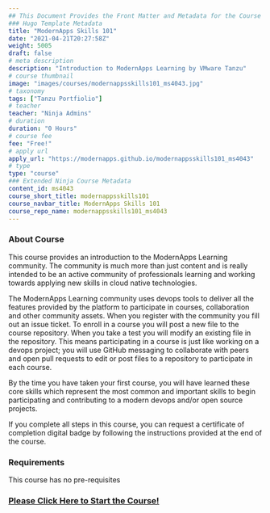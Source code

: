 ```yaml
---
## This Document Provides the Front Matter and Metadata for the Course Information page used in the modernapps.ninja homepage and the member profile page.
### Hugo Template Metadata
title: "ModernApps Skills 101"
date: "2021-04-21T20:27:58Z"
weight: 5005
draft: false
# meta description
description: "Introduction to ModernApps Learning by VMware Tanzu"
# course thumbnail
image: "images/courses/modernappsskills101_ms4043.jpg"
# taxonomy
tags: ["Tanzu Portfiolio"]
# teacher
teacher: "Ninja Admins"
# duration
duration: "0 Hours"
# course fee
fee: "Free!"
# apply url
apply_url: "https://modernapps.github.io/modernappsskills101_ms4043"
# type
type: "course"
### Extended Ninja Course Metadata
content_id: ms4043
course_short_title: modernappsskills101
course_navbar_title: ModernApps Skills 101
course_repo_name: modernappsskills101_ms4043
---  
```

  
  
### About Course
This course provides an introduction to the ModernApps Learning community. The community is much more than just content and is really intended to be an active community of professionals learning and working towards applying new skills in cloud native technologies.

The ModernApps Learning community uses devops tools to deliver all the features provided by the platform to participate in courses, collaboration and other community assets. When you register with the community you fill out an issue ticket. To enroll in a course you will post a new file to the course repository. When you take a test you will modify an existing file in the repository. This means participating in a course is just like working on a devops project; you will use GitHub messaging to collaborate with peers and open pull requests to edit or post files to a repository to participate in each course.

By the time you have taken your first course, you will have learned these core skills which represent the most common and important skills to begin participating and contributing to a modern devops and/or open source projects.

If you complete all steps in this course, you can request a certificate of completion digital badge by following the instructions provided at the end of the course.

### Requirements

This course has no pre-requisites

### [Please Click Here to Start the Course!](https://modernapps.ninja/modernappsskills101_ms4043/)

